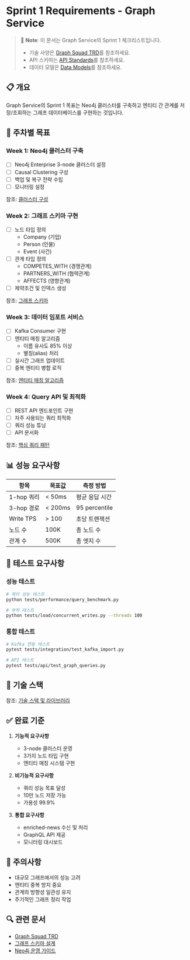 # Sprint 1 Requirements - Graph Service

> 📌 **Note**: 이 문서는 Graph Service의 Sprint 1 체크리스트입니다.
> - 기술 사양은 [Graph Squad TRD](../../docs/trd/phase1/TRD_Graph_Squad_P1.md)를 참조하세요.
> - API 스키마는 [API Standards](../../docs/trd/common/API_Standards.md)를 참조하세요.
> - 데이터 모델은 [Data Models](../../docs/trd/common/Data_Models.md)를 참조하세요.

## 📋 개요
Graph Service의 Sprint 1 목표는 Neo4j 클러스터를 구축하고 엔티티 간 관계를 저장/조회하는 그래프 데이터베이스를 구현하는 것입니다.

## 🎯 주차별 목표

### Week 1: Neo4j 클러스터 구축
- [ ] Neo4j Enterprise 3-node 클러스터 설정
- [ ] Causal Clustering 구성
- [ ] 백업 및 복구 전략 수립
- [ ] 모니터링 설정

참조: [클러스터 구성](../../docs/trd/phase1/TRD_Graph_Squad_P1.md#cluster-configuration)

### Week 2: 그래프 스키마 구현
- [ ] 노드 타입 정의
  - Company (기업)
  - Person (인물)
  - Event (사건)
- [ ] 관계 타입 정의
  - COMPETES_WITH (경쟁관계)
  - PARTNERS_WITH (협력관계)
  - AFFECTS (영향관계)
- [ ] 제약조건 및 인덱스 생성

참조: [그래프 스키마](../../docs/trd/phase1/TRD_Graph_Squad_P1.md#graph-schema)

### Week 3: 데이터 임포트 서비스
- [ ] Kafka Consumer 구현
- [ ] 엔티티 매칭 알고리즘
  - 이름 유사도 85% 이상
  - 별칭(alias) 처리
- [ ] 실시간 그래프 업데이트
- [ ] 중복 엔티티 병합 로직

참조: [엔티티 매칭 알고리즘](../../docs/trd/phase1/TRD_Graph_Squad_P1.md#entity-matching)

### Week 4: Query API 및 최적화
- [ ] REST API 엔드포인트 구현
- [ ] 자주 사용되는 쿼리 최적화
- [ ] 쿼리 성능 튜닝
- [ ] API 문서화

참조: [핵심 쿼리 패턴](../../docs/trd/phase1/TRD_Graph_Squad_P1.md#query-patterns)

## 📊 성능 요구사항

| 항목 | 목표값 | 측정 방법 |
|------|--------|-----------|
| 1-hop 쿼리 | < 50ms | 평균 응답 시간 |
| 3-hop 경로 | < 200ms | 95 percentile |
| Write TPS | > 100 | 초당 트랜잭션 |
| 노드 수 | 100K | 총 노드 수 |
| 관계 수 | 500K | 총 엣지 수 |

## 🧪 테스트 요구사항

### 성능 테스트
```bash
# 쿼리 성능 테스트
python tests/performance/query_benchmark.py

# 부하 테스트
python tests/load/concurrent_writes.py --threads 100
```

### 통합 테스트
```bash
# Kafka 연동 테스트
pytest tests/integration/test_kafka_import.py

# API 테스트
pytest tests/api/test_graph_queries.py
```

## 🔧 기술 스택

참조: [기술 스택 및 라이브러리](../../docs/trd/phase1/TRD_Graph_Squad_P1.md#technology-stack)

## ✅ 완료 기준

1. **기능적 요구사항**
   - 3-node 클러스터 운영
   - 3가지 노드 타입 구현
   - 엔티티 매칭 시스템 구현

2. **비기능적 요구사항**
   - 쿼리 성능 목표 달성
   - 10만 노드 저장 가능
   - 가용성 99.9%

3. **통합 요구사항**
   - enriched-news 수신 및 처리
   - GraphQL API 제공
   - 모니터링 대시보드

## 📌 주의사항

- 대규모 그래프에서의 성능 고려
- 엔티티 중복 방지 중요
- 관계의 방향성 일관성 유지
- 주기적인 그래프 정리 작업

## 🔍 관련 문서
- [Graph Squad TRD](../../docs/trd/phase1/TRD_Graph_Squad_P1.md)
- [그래프 스키마 설계](../../docs/trd/phase1/TRD_Graph_Squad_P1.md#schema-design)
- [Neo4j 운영 가이드](../../docs/trd/phase1/TRD_Graph_Squad_P1.md#operations)